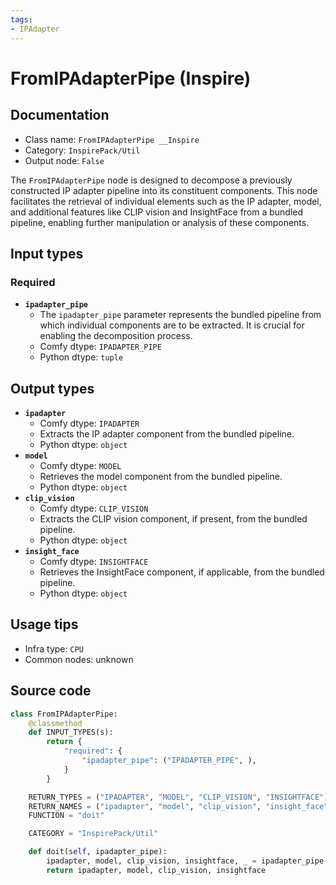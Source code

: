 ```yaml
---
tags:
- IPAdapter
---
```


# FromIPAdapterPipe (Inspire)
## Documentation
- Class name: `FromIPAdapterPipe __Inspire`
- Category: `InspirePack/Util`
- Output node: `False`

The `FromIPAdapterPipe` node is designed to decompose a previously constructed IP adapter pipeline into its constituent components. This node facilitates the retrieval of individual elements such as the IP adapter, model, and additional features like CLIP vision and InsightFace from a bundled pipeline, enabling further manipulation or analysis of these components.
## Input types
### Required
- **`ipadapter_pipe`**
    - The `ipadapter_pipe` parameter represents the bundled pipeline from which individual components are to be extracted. It is crucial for enabling the decomposition process.
    - Comfy dtype: `IPADAPTER_PIPE`
    - Python dtype: `tuple`
## Output types
- **`ipadapter`**
    - Comfy dtype: `IPADAPTER`
    - Extracts the IP adapter component from the bundled pipeline.
    - Python dtype: `object`
- **`model`**
    - Comfy dtype: `MODEL`
    - Retrieves the model component from the bundled pipeline.
    - Python dtype: `object`
- **`clip_vision`**
    - Comfy dtype: `CLIP_VISION`
    - Extracts the CLIP vision component, if present, from the bundled pipeline.
    - Python dtype: `object`
- **`insight_face`**
    - Comfy dtype: `INSIGHTFACE`
    - Retrieves the InsightFace component, if applicable, from the bundled pipeline.
    - Python dtype: `object`
## Usage tips
- Infra type: `CPU`
- Common nodes: unknown


## Source code
```python
class FromIPAdapterPipe:
    @classmethod
    def INPUT_TYPES(s):
        return {
            "required": {
                "ipadapter_pipe": ("IPADAPTER_PIPE", ),
            }
        }

    RETURN_TYPES = ("IPADAPTER", "MODEL", "CLIP_VISION", "INSIGHTFACE")
    RETURN_NAMES = ("ipadapter", "model", "clip_vision", "insight_face")
    FUNCTION = "doit"

    CATEGORY = "InspirePack/Util"

    def doit(self, ipadapter_pipe):
        ipadapter, model, clip_vision, insightface, _ = ipadapter_pipe
        return ipadapter, model, clip_vision, insightface

```
